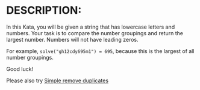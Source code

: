 # DESCRIPTION:

In this Kata, you will be given a string that has lowercase letters and numbers. Your task is to compare the number groupings and return the largest number. Numbers will not have leading zeros.

For example, `solve("gh12cdy695m1") = 695`, because this is the largest of all number groupings.

Good luck!

Please also try [Simple remove duplicates](https://www.codewars.com/kata/5ba38ba180824a86850000f7)
